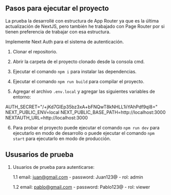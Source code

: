 ## Pasos para ejecutar el proyecto

La prueba la desarrollé con estructura de App Router ya que es la última actualización de NextJS, pero también he trabajado con Page Router por si tienen preferencia de trabajar con esa estructura.

Implemente Next Auth para el sistema de autenticación.

1. Clonar el repositorio.

2. Abrir la carpeta de el proyecto clonado desde la consola cmd.

3. Ejecutar el comando `npm i` para instalar las dependencias.

4. Ejecutar el comando `npm run build` para compilar el proyecto.

5. Agregar el archivo `.env.local` y agregar las siguientes variables de entorno:

AUTH_SECRET="/+jKd7GIEp35bz3xA+bFNQwT8kNHLL1iiYAhPdf9ql8="
NEXT_PUBLIC_ENV=local
NEXT_PUBLIC_BASE_PATH=http://localhost:3000
NEXTAUTH_URL=http://localhost:3000

6. Para probar el proyecto puede ejecutar el comando `npm run dev` para ejecutarlo en modo de desarrollo o puede ejecutar el comando `npm start` para ejecutarlo en modo de producción.

## Ususarios de prueba

1. Usuarios de prueba para autenticarse:

    1.1 email: juan@gmail.com - password: Juan123@ - rol: admin

    1.2 email: pablo@gmail.com - password: Pablo123@ - rol: viewer
